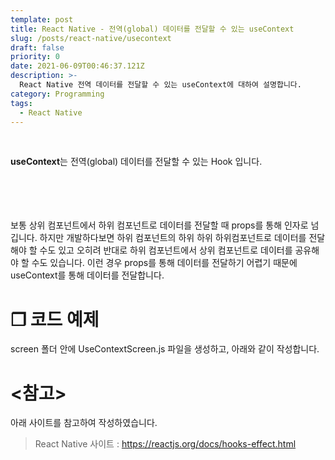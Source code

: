 ```yaml
---
template: post
title: React Native - 전역(global) 데이터를 전달할 수 있는 useContext
slug: /posts/react-native/usecontext
draft: false
priority: 0
date: 2021-06-09T00:46:37.121Z
description: >-
  React Native 전역 데이터를 전달할 수 있는 useContext에 대하여 설명합니다.
category: Programming
tags:
  - React Native
---
```


<br>

**useContext**는 전역(global) 데이터를 전달할 수 있는 Hook 입니다.  
<br><br><br><br>




보통 상위 컴포넌트에서 하위 컴포넌트로 데이터를 전달할 때 props를 통해 인자로 넘깁니다.
하지만 개발하다보면 하위 컴포넌트의 하위 하위 하위컴포넌트로 데이터를 전달해야 할 수도 있고
오히려 반대로 하위 컴포넌트에서 상위 컴포넌트로 데이터를 공유해야 할 수도 있습니다.
이런 경우 props를 통해 데이터를 전달하기 어렵기 때문에 useContext를 통해 데이터를 전달합니다.



# **❐ 코드 예제**
screen 폴더 안에 UseContextScreen.js 파일을 생성하고, 아래와 같이 작성합니다.






# **<참고>**
아래 사이트를 참고하여 작성하였습니다.
> React Native 사이트 : https://reactjs.org/docs/hooks-effect.html

<br><br>